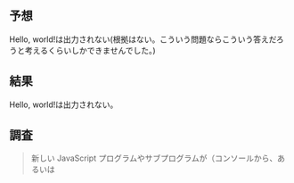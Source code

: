 ## 予想

Hello, world!は出力されない(根拠はない。こういう問題ならこういう答えだろうと考えるくらいしかできませんでした。)

## 結果

Hello, world!は出力されない。

## 調査

> 新しい JavaScript プログラムやサブプログラムが（コンソールから、あるいは <script> 要素内のコードを実行して）直接実行されたとき。
> ...
> setTimeout() または setInterval() で作成したタイムアウトまたはインターバルに達すると、対応するコールバックがタスクキューに追加されます。

次の順番でキューに追加される。

1. 1行目のセットタイムアウト（タイマーが開始される）
2. longRunningFunction()（無限ループに入る）
3. 1のタイムアウト（1000ms経過）後にタスクであるコンソール出力処理が追加される

従って3のコンソール出力はタスクキューに追加されている状態で2番目の無限ループが実行されるため、コンソールには何も出力されない。


setTimeoutのコールバック関数がキューに入るのは1000ms経過後であって即時ではない。
